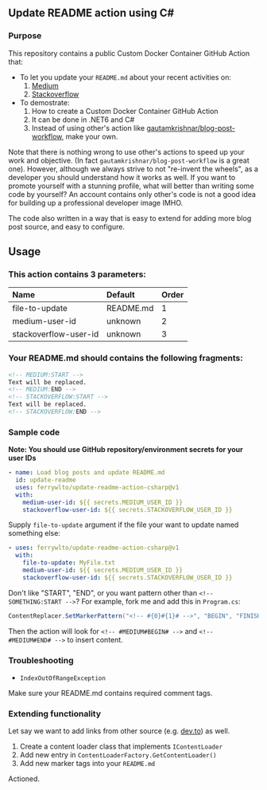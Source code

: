 ## Update README action using C#

### Purpose
This repository contains a public Custom Docker Container GitHub Action that:
- To let you update your `README.md` about your recent activities on:
  1. [Medium](https://medium.com/)
  2. [Stackoverflow](https://stackoverflow.com/)
- To demostrate:
  1. How to create a Custom Docker Container GitHub Action
  2. It can be done in .NET6 and C#
  3. Instead of using other's action like [gautamkrishnar/blog-post-workflow](https://github.com/gautamkrishnar/blog-post-workflow), make your own.

Note that there is nothing wrong to use other's actions to speed up your work and objective. (In fact `gautamkrishnar/blog-post-workflow` is a great one). However, although we always strive to not "re-invent the wheels", as a developer you should understand how it works as well. If you want to promote yourself with a stunning profile, what will better than writing some code by yourself? An account contains only other's code is not a good idea for building up a professional developer image IMHO.

The code also written in a way that is easy to extend for adding more blog post source, and easy to configure.

## Usage

### This action contains 3 parameters:

| Name | Default | Order
| :-- | :-- | :-- |
| file-to-update | README.md | 1 |
| medium-user-id | unknown | 2 |
| stackoverflow-user-id | unknown | 3 |

### Your README.md should contains the following fragments:
```html
<!-- MEDIUM:START -->
Text will be replaced.
<!-- MEDIUM:END -->
<!-- STACKOVERFLOW:START -->
Text will be replaced.
<!-- STACKOVERFLOW:END -->
```

### Sample code

<b>Note: You should use GitHub repository/environment secrets for your user IDs</b>

```yaml
- name: Load blog posts and update README.md
  id: update-readme
  uses: ferrywlto/update-readme-action-csharp@v1
  with:
    medium-user-id: ${{ secrets.MEDIUM_USER_ID }}
    stackoverflow-user-id: ${{ secrets.STACKOVERFLOW_USER_ID }}
```

Supply `file-to-update` argument if the file your want to update named something else:
```yaml
- uses: ferrywlto/update-readme-action-csharp@v1
  with:
    file-to-update: MyFile.txt
    medium-user-id: ${{ secrets.MEDIUM_USER_ID }}
    stackoverflow-user-id: ${{ secrets.STACKOVERFLOW_USER_ID }}
```

Don't like "START", "END", or you want pattern other than `<!-- SOMETHING:START -->`?
For example, fork me and add this in `Program.cs`:
```c#
ContentReplacer.SetMarkerPattern("<!-- #{0}#{1}# -->", "BEGIN", "FINISH");
```
Then the action will look for `<!-- #MEDIUM#BEGIN# -->` and `<!-- #MEDIUM#END# -->` to insert content.


### Troubleshooting

- `IndexOutOfRangeException`

Make sure your README.md contains required comment tags.

### Extending functionality

Let say we want to add links from other source (e.g. [dev.to](https://dev.to/)) as well.

1. Create a content loader class that implements `IContentLoader`
2. Add new entry in `ContentLoaderFactory.GetContentLoader()`
3. Add new marker tags into your `README.md`

Actioned.